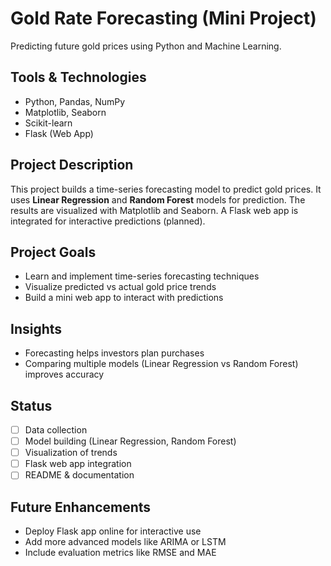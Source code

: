 # Gold Rate Forecasting (Mini Project)

Predicting future gold prices using Python and Machine Learning.

## Tools & Technologies
- Python, Pandas, NumPy
- Matplotlib, Seaborn
- Scikit-learn
- Flask (Web App)

## Project Description
This project builds a time-series forecasting model to predict gold prices. It uses **Linear Regression** and **Random Forest** models for prediction. 
The results are visualized with Matplotlib and Seaborn. 
A Flask web app is integrated for interactive predictions (planned).

## Project Goals
- Learn and implement time-series forecasting techniques
- Visualize predicted vs actual gold price trends
- Build a mini web app to interact with predictions

## Insights
- Forecasting helps investors plan purchases
- Comparing multiple models (Linear Regression vs Random Forest) improves accuracy

## Status
- [ ] Data collection  
- [ ] Model building (Linear Regression, Random Forest)  
- [ ] Visualization of trends  
- [ ] Flask web app integration  
- [ ] README & documentation  

## Future Enhancements
- Deploy Flask app online for interactive use
- Add more advanced models like ARIMA or LSTM
- Include evaluation metrics like RMSE and MAE
